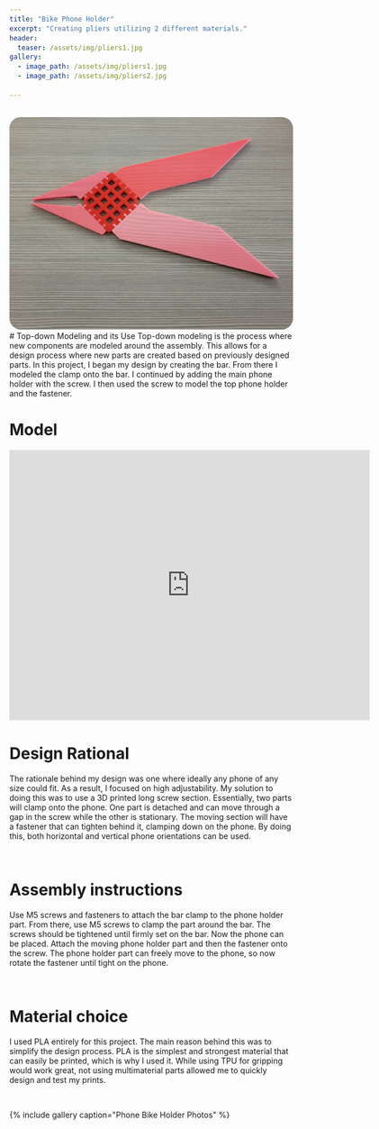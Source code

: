 ```yaml
---
title: "Bike Phone Holder"
excerpt: "Creating pliers utilizing 2 different materials."
header:
  teaser: /assets/img/pliers1.jpg
gallery:
  - image_path: /assets/img/pliers1.jpg
  - image_path: /assets/img/pliers2.jpg
   
---
```


<br>
<img src="/assets/img/pliers1.jpg" style="border-radius: 20px;">

<br>
# Top-down Modeling and its Use
Top-down modeling is the process where new components are modeled around the assembly. This allows for a design process where new parts are created based on previously designed parts. In this project, I began my design by creating the bar. From there I modeled the clamp onto the bar. I continued by adding the main phone holder with the screw. I then used the screw to model the top phone holder and the fastener.

<br>

# Model
<iframe src="https://vanderbilt643.autodesk360.com/shares/public/SH512d4QTec90decfa6e4ff336cd47c03c25?mode=embed" width="640" height="480" allowfullscreen="true" webkitallowfullscreen="true" mozallowfullscreen="true"  frameborder="0"></iframe>
<br>

# Design Rational
The rationale behind my design was one where ideally any phone of any size could fit. As a result, I focused on high adjustability. My solution to doing this was to use a 3D printed long screw section. Essentially, two parts will clamp onto the phone. One part is detached and can move through a gap in the screw while the other is stationary. The moving section will have a fastener that can tighten behind it, clamping down on the phone. By doing this, both horizontal and vertical phone orientations can be used.

<br>

# Assembly instructions 
Use M5 screws and fasteners to attach the bar clamp to the phone holder part. From there, use M5 screws to clamp the part around the bar. The screws should be tightened until firmly set on the bar. Now the phone can be placed. Attach the moving phone holder part and then the fastener onto the screw. The phone holder part can freely move to the phone, so now rotate the fastener until tight on the phone. 

<br>

# Material choice 
I used PLA entirely for this project. The main reason behind this was to simplify the design process. PLA is the simplest and strongest material that can easily be printed, which is why I used it. While using TPU for gripping would work great, not using multimaterial parts allowed me to quickly design and test my prints.

<br>

{% include gallery caption="Phone Bike Holder Photos" %}

